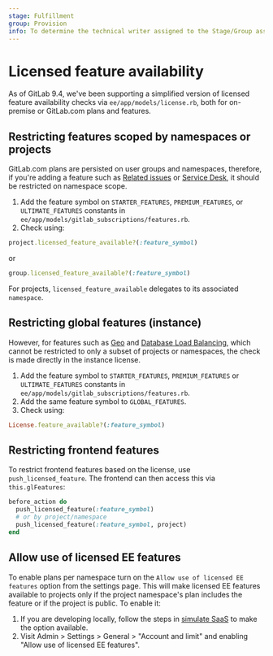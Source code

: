 ```yaml
---
stage: Fulfillment
group: Provision
info: To determine the technical writer assigned to the Stage/Group associated with this page, see https://about.gitlab.com/handbook/engineering/ux/technical-writing/#assignments
---
```


# Licensed feature availability

As of GitLab 9.4, we've been supporting a simplified version of licensed
feature availability checks via `ee/app/models/license.rb`, both for
on-premise or GitLab.com plans and features.

## Restricting features scoped by namespaces or projects

GitLab.com plans are persisted on user groups and namespaces, therefore, if you're adding a
feature such as [Related issues](../user/project/issues/related_issues.md) or
[Service Desk](../user/project/service_desk.md),
it should be restricted on namespace scope.

1. Add the feature symbol on `STARTER_FEATURES`, `PREMIUM_FEATURES`, or `ULTIMATE_FEATURES` constants in
  `ee/app/models/gitlab_subscriptions/features.rb`.
1. Check using:

```ruby
project.licensed_feature_available?(:feature_symbol)
```

or

```ruby
group.licensed_feature_available?(:feature_symbol)
```

For projects, `licensed_feature_available` delegates to its associated `namespace`.

## Restricting global features (instance)

However, for features such as [Geo](../administration/geo/index.md) and
[Database Load Balancing](../administration/postgresql/database_load_balancing.md), which cannot be restricted
to only a subset of projects or namespaces, the check is made directly in
the instance license.

1. Add the feature symbol to `STARTER_FEATURES`, `PREMIUM_FEATURES` or `ULTIMATE_FEATURES` constants in
  `ee/app/models/gitlab_subscriptions/features.rb`.
1. Add the same feature symbol to `GLOBAL_FEATURES`.
1. Check using:

```ruby
License.feature_available?(:feature_symbol)
```

## Restricting frontend features

To restrict frontend features based on the license, use `push_licensed_feature`.
The frontend can then access this via `this.glFeatures`:

```ruby
before_action do
  push_licensed_feature(:feature_symbol)
  # or by project/namespace
  push_licensed_feature(:feature_symbol, project)
end
```

## Allow use of licensed EE features

To enable plans per namespace turn on the `Allow use of licensed EE features` option from the settings page. 
This will make licensed EE features available to projects only if the project namespace's plan includes the feature 
or if the project is public. To enable it:

1. If you are developing locally, follow the steps in [simulate SaaS](ee_features.md#act-as-saas) to make the option available.
1. Visit Admin > Settings > General > "Account and limit" and 
enabling "Allow use of licensed EE features".
